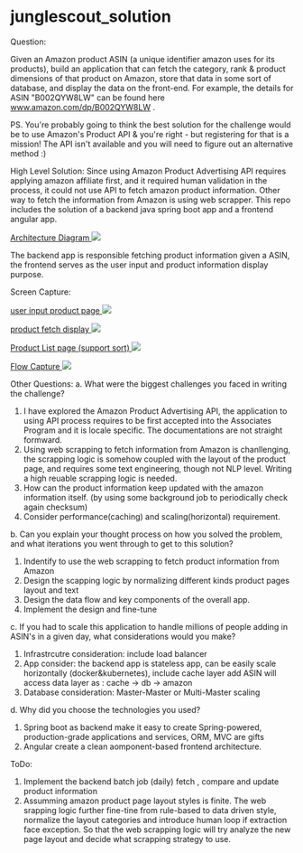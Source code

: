 # junglescout_solution

Question:

Given an Amazon product ASIN (a unique identifier amazon uses for its products), build an application that can fetch the category, rank & product dimensions of that product on Amazon, store that data in some sort of database, and display the data on the front-end. For example, the details for ASIN "B002QYW8LW" can be found here www.amazon.com/dp/B002QYW8LW .

PS. You're probably going to think the best solution for the challenge would be to use Amazon's Product API & you're right - but registering for that is a mission! The API isn't available and you will need to figure out an alternative method :)


High Level Solution: 
Since using Amazon Product Advertising API requires applying amazon affiliate first, and it required human validation in the process, it could not use API to fetch amazon product information. Other way to fetch the information from Amazon is using web scrapper. This repo includes the solution of a backend java spring boot app and a frontend angular app. 

<a href="https://s3-us-west-2.amazonaws.com/cloudsms.assets/me/Screenshot+2019-07-02+at+10.17.16+PM.png"> Architecture Diagram 
  <img src="https://s3-us-west-2.amazonaws.com/cloudsms.assets/me/Screenshot+2019-07-02+at+10.17.16+PM.png"> 
</a>


The backend app is responsible fetching product information given a ASIN, the frontend serves as the user input and product information display purpose. 

Screen Capture:

<a target="_blank" href="https://s3-us-west-2.amazonaws.com/cloudsms.assets/me/Screenshot+2019-07-03+at+10.34.18+AM.png"> user input product page
  <img src="https://s3-us-west-2.amazonaws.com/cloudsms.assets/me/Screenshot+2019-07-03+at+10.34.18+AM.png"> 
</a>

<a target="_blank" href="https://s3-us-west-2.amazonaws.com/cloudsms.assets/me/Screenshot+2019-07-03+at+10.34.27+AM.png"> product fetch display
  <img src="https://s3-us-west-2.amazonaws.com/cloudsms.assets/me/Screenshot+2019-07-03+at+10.34.27+AM.png"> 
</a>

<a target="_blank" href="https://s3-us-west-2.amazonaws.com/cloudsms.assets/me/Screenshot+2019-07-03+at+10.34.37+AM.png"> Product List page (support sort)
  <img src="https://s3-us-west-2.amazonaws.com/cloudsms.assets/me/Screenshot+2019-07-03+at+10.34.37+AM.png"> 
</a>


<a target="_blank" href="https://s3-us-west-2.amazonaws.com/cloudsms.assets/me/Jul-03-2019+10-42-24.gif"> Flow Capture
  <img src="https://s3-us-west-2.amazonaws.com/cloudsms.assets/me/Jul-03-2019+10-42-24.gif"> 
</a>

Other Questions: 
a. What were the biggest challenges you faced in writing the challenge?
  1. I have explored the Amazon Product Advertising API, the application to using API process requires to be first accepted   into the Associates Program and it is locale specific. The documentations are not straight formward. 
  2. Using web scrapping to fetch information from Amazon is chanllenging, the scrapping logic is somehow coupled with the layout of the product page, and requires some text engineering, though not NLP level. Writing a high reuable scrapping logic is needed.
  3. How can the product information keep updated with the amazon information itself. (by using some background job to periodically check again checksum)
  4. Consider performance(caching) and scaling(horizontal) requirement. 
 
b. Can you explain your thought process on how you solved the problem, and what iterations you went through to get to this solution?
  1. Indentify to use the web scrapping to fetch product information from Amazon
  2. Design the scapping logic by normalizing different kinds product pages layout and text
  3. Design the data flow and key components of the overall app. 
  4. Implement the design and fine-tune

c. If you had to scale this application to handle millions of people adding in ASIN's in a given day, what considerations would you make?
  1. Infrastrcutre consideration: include load balancer 
  2. App consider: the backend app is stateless app, can be easily scale horizontally (docker&kubernetes), include cache layer
     add ASIN will access data layer as : cache -> db -> amazon  
  3. Database consideration: Master-Master or Multi-Master scaling 

d. Why did you choose the technologies you used?
  1. Spring boot as backend make it easy to create Spring-powered, production-grade applications and services, ORM, MVC are gifts
  2. Angular create a clean aomponent-based frontend architecture.



 ToDo:
 1. Implement the backend batch job (daily) fetch , compare and update product information
 2. Assumming amazon product page layout styles is finite. The web srapping logic further fine-tine from rule-based to data driven style, normalize the layout categories and introduce human loop if extraction face exception. So that the web scrapping logic will try analyze the new page layout and decide what scrapping strategy to use. 
